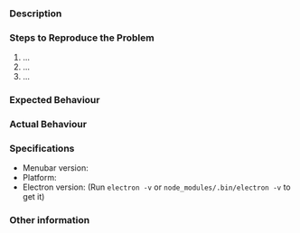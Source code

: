 [//]: # "Hey there and thank you for using Menubar's issue tracker!"
[//]: # "Please fill in these information to describe your issue."

### Description

### Steps to Reproduce the Problem

1. ...
2. ...
3. ...

### Expected Behaviour

### Actual Behaviour

### Specifications

- Menubar version:
- Platform:
- Electron version: (Run `electron -v` or `node_modules/.bin/electron -v` to get it)

### Other information
